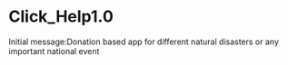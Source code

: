 # Click_Help1.0
Initial message:Donation based app for different natural disasters or any important national event
